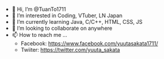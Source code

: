 - 👋 Hi, I’m @TuanTo1711
- 👀 I’m interested in Coding, VTuber, LN Japan
- 🌱 I’m currently learning Java, C/C++, HTML, CSS, JS
- 💞️ I’m looking to collaborate on anywhere
- 📫 How to reach me ...
    * Facebook: https://www.facebook.com/yuutasakata1711/
    * Twiiter: https://twitter.com/yuuta_sakata
<!---
TuanTo1711/TuanTo1711 is a ✨ special ✨ repository because its `README.md` (this file) appears on your GitHub profile.
You can click the Preview link to take a look at your changes.
--->
